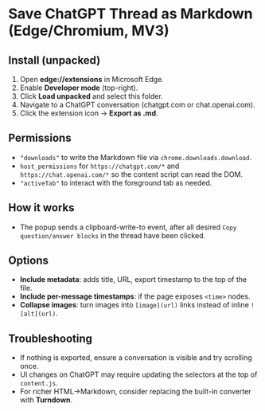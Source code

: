 # Save ChatGPT Thread as Markdown (Edge/Chromium, MV3)

## Install (unpacked)
1. Open **edge://extensions** in Microsoft Edge.
2. Enable **Developer mode** (top-right).
3. Click **Load unpacked** and select this folder.
4. Navigate to a ChatGPT conversation (chatgpt.com or chat.openai.com).
5. Click the extension icon → **Export as .md**.

## Permissions
- `"downloads"` to write the Markdown file via `chrome.downloads.download`.  
- `host_permissions` for `https://chatgpt.com/*` and `https://chat.openai.com/*` so the content script can read the DOM.  
- `"activeTab"` to interact with the foreground tab as needed.

## How it works
- The popup sends a clipboard-write-to event, after all desired `Copy question/answer blocks` in the thread have been clicked.

## Options
- **Include metadata**: adds title, URL, export timestamp to the top of the file.
- **Include per-message timestamps**: if the page exposes `<time>` nodes.
- **Collapse images**: turn images into `[image](url)` links instead of inline `![alt](url)`.

## Troubleshooting
- If nothing is exported, ensure a conversation is visible and try scrolling once.
- UI changes on ChatGPT may require updating the selectors at the top of `content.js`.
- For richer HTML→Markdown, consider replacing the built-in converter with **Turndown**.

